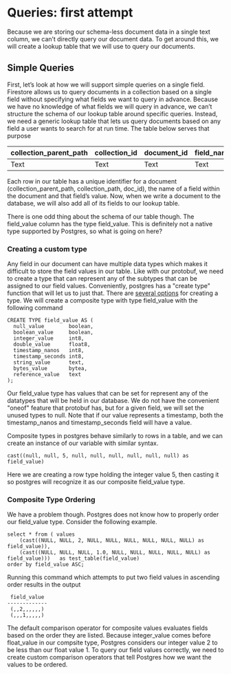 # Queries: first attempt

Because we are storing our schema-less document data in a single text column, we can’t directly query our document data. To get around this, we will create a lookup table that we will use to query our documents.

## Simple Queries

First, let’s look at how we will support simple queries on a single field. Firestore allows us to query documents in a collection based on a single field without specifying what fields we want to query in advance. Because we have no knowledge of what fields we will query in advance, we can’t structure the schema of our lookup table around specific queries. Instead, we need a generic lookup table that lets us query documents based on any field a user wants to search for at run time. The table below serves that purpose

| collection_parent_path | collection_id | document_id | field_name | field_value |
| ---------------------- | ------------- | ----------- | ---------- | ----------- |
| Text                   | Text          | Text        | Text       | FieldValue  |


Each row in our table has a unique identifier for a document (collection_parent_path, collection_path, doc_id), the name of a field within the document and that field’s value. Now, when we write a document to the database, we will also add all of its fields to our lookup table.

There is one odd thing about the schema of our table though. The field_value column has the type field_value. This is definitely not a native type supported by Postgres, so what is going on here?

### Creating a custom type

Any field in our document can have multiple data types which makes it difficult to store the field values in our table. Like with our protobuf, we need to create a type that can represent any of the subtypes that can be assigned to our field values. Conveniently, postgres has a "create type" function that will let us to just that. There are [several options](https://www.postgresql.org/docs/current/sql-createtype.html) for creating a type. We will create a composite type with type field_value with the following command

```postgresql
CREATE TYPE field_value AS (
  null_value        boolean,
  boolean_value     boolean,
  integer_value     int8,
  double_value      float8,
  timestamp_nanos   int8,
  timestamp_seconds int8,
  string_value      text,
  bytes_value       bytea,
  reference_value   text
);
```

Our field_value type has values that can be set for represent any of the datatypes that will be held in our database. We do not have the convenient "oneof" feature that protobuf has, but for a given field, we will set the unused types to null. Note that if our value represents a timestamp, both the timestamp_nanos and timestamp_seconds field will have a value.

Composite types in postgres behave similarly to rows in a table, and we can create an instance of our variable with similar syntax.

```postgres
cast((null, null, 5, null, null, null, null, null, null) as field_value)
```

Here we are creating a row type holding the integer value 5, then casting it so postgres will recognize it as our composite field_value type. 

### Composite Type Ordering

We have a problem though. Postgres does not know how to properly order our field_value type. Consider the following example. 

```
select * from ( values
	(cast((NULL, NULL, 2, NULL, NULL, NULL, NULL, NULL, NULL) as field_value)),
	(cast((NULL, NULL, NULL, 1.0, NULL, NULL, NULL, NULL, NULL) as field_value))) 	as test_table(field_value)
order by field_value ASC;
```

Running this command which attempts to put two field values in ascending order results in the output

```
 field_value 
-------------
 (,,2,,,,,,)
 (,,,1,,,,,)
```

The default comparison operator for composite values evaluates fields based on the order they are listed. Because integer_value comes before float_value in our compsite type, Postgres considers our integer value 2 to be less than our float value 1. To query our field values correctly, we need to create custom comparison operators that tell Postgres how we want the values to be ordered. 

